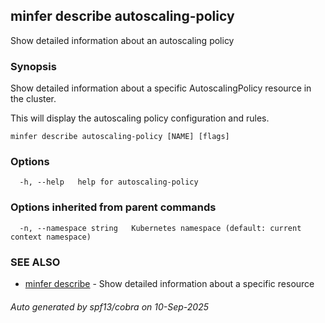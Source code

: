 ## minfer describe autoscaling-policy

Show detailed information about an autoscaling policy

### Synopsis

Show detailed information about a specific AutoscalingPolicy resource in the cluster.

This will display the autoscaling policy configuration and rules.

```
minfer describe autoscaling-policy [NAME] [flags]
```

### Options

```
  -h, --help   help for autoscaling-policy
```

### Options inherited from parent commands

```
  -n, --namespace string   Kubernetes namespace (default: current context namespace)
```

### SEE ALSO

* [minfer describe](minfer_describe.md)	 - Show detailed information about a specific resource

###### Auto generated by spf13/cobra on 10-Sep-2025
